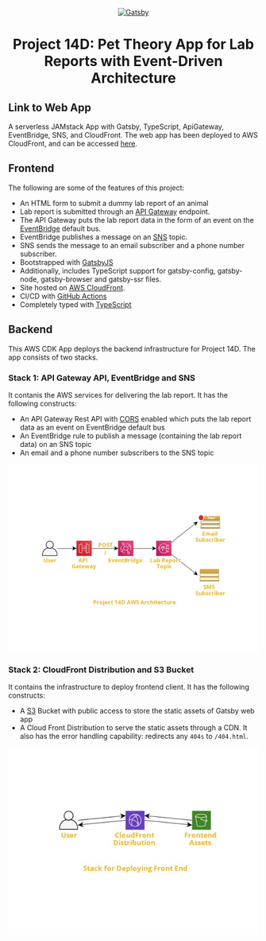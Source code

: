 <p align="center">
  <a href="https://www.gatsbyjs.com">
    <img alt="Gatsby" src="https://www.gatsbyjs.com/Gatsby-Monogram.svg" width="60" />
  </a>
</p>
<h1 align="center">
  Project 14D: Pet Theory App for Lab Reports with Event-Driven Architecture
</h1>

## Link to Web App

A serverless JAMstack App with Gatsby, TypeScript, ApiGateway, EventBridge, SNS, and CloudFront. The web app has been deployed to AWS CloudFront, and can be accessed [here](https://dv0uvvryjj7u9.cloudfront.net/).

## Frontend

The following are some of the features of this project:

- An HTML form to submit a dummy lab report of an animal
- Lab report is submitted through an [API Gateway](https://aws.amazon.com/api-gateway/) endpoint.
- The API Gateway puts the lab report data in the form of an event on the [EventBridge](https://aws.amazon.com/eventbridge/) default bus.
- EventBridge publishes a message on an [SNS](https://aws.amazon.com/sns/) topic.
- SNS sends the message to an email subscriber and a phone number subscriber.
- Bootstrapped with [GatsbyJS](https://www.gatsbyjs.com/)
- Additionally, includes TypeScript support for gatsby-config, gatsby-node, gatsby-browser and gatsby-ssr files.
- Site hosted on [AWS CloudFront](https://aws.amazon.com/cloudfront/).
- CI/CD with [GitHub Actions](https://docs.github.com/en/actions)
- Completely typed with [TypeScript](https://www.typescriptlang.org/)

## Backend

This AWS CDK App deploys the backend infrastructure for Project 14D. The app consists of two stacks.

### Stack 1: API Gateway API, EventBridge and SNS

It contanis the AWS services for delivering the lab report. It has the following constructs:

- An API Gateway Rest API with [CORS](https://developer.mozilla.org/en-US/docs/Web/HTTP/CORS) enabled which puts the lab report data as an event on EventBridge default bus
- An EventBridge rule to publish a message (containing the lab report data) on an SNS topic
- An email and a phone number subscribers to the SNS topic

<p align="center">
  <img alt="Architecture Diagram" src="./backend/P14d AWS Architecture.jpg" />
</p>

### Stack 2: CloudFront Distribution and S3 Bucket

It contains the infrastructure to deploy frontend client. It has the following constructs:

- A [S3](https://aws.amazon.com/s3/) Bucket with public access to store the static assets of Gatsby web app
- A Cloud Front Distribution to serve the static assets through a CDN. It also has the error handling capability: redirects any `404s` to `/404.html`.

<p align="center">
  <img alt="Architecture Diagram" src="./backend/CloudFront Distribution Stack.jpg" />
</p>
